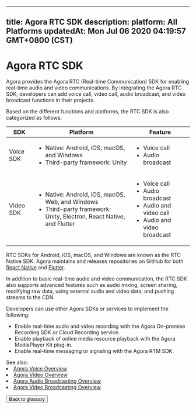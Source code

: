 
---
title: Agora RTC SDK
description: 
platform: All Platforms
updatedAt: Mon Jul 06 2020 04:19:57 GMT+0800 (CST)
---
# Agora RTC SDK
Agora provides the Agora RTC (Real-time Communication) SDK for enabling real-time audio and video communications. By integrating the Agora RTC SDK, developers can add voice call, video call, audio broadcast, and video broadcast functions in their projects.

Based on the different functions and platforms, the RTC SDK is also categorized as follows:

| SDK | Platform | Feature |
| ---------------- | ---------------- | ---------------- |
| Voice SDK      | <ul><li>Native: Android, iOS, macOS, and Windows</li><li>Third-party framework: Unity</li></ul>      | <ul><li>Voice call</li><li>Audio broadcast</li></ul>      |
| Video SDK     | <ul><li>Native: Android, iOS, macOS, Web, and Windows</li><li>Third-party framework: Unity, Electron, React Native, and Flutter</li></ul>    | <ul><li>Voice call</li><li>Audio broadcast</li><li>Audio and video call</li><li>Audio and video broadcast</li></ul> |

RTC SDKs for Android, iOS, macOS, and Windows are known as the RTC Native SDK. Agora maintains and releases repositories on GitHub for both [React Native](https://github.com/AgoraIO/React-Native-SDK) and [Flutter](https://github.com/AgoraIO/Flutter-SDK).

In addition to basic real-time audio and video communication, the RTC SDK also supports advanced features such as audio mixing, screen sharing, modifying raw data, using external audio and video data, and pushing streams to the CDN.

Developers can use other Agora SDKs or services to implement the following:

- Enable real-time audio and video recording with the Agora On-premise Recording SDK or Cloud Recording service.
- Enable playback of online media resource playback with the Agora MediaPlayer Kit plug-in.
- Enable real-time messaging or signaling with the Agora RTM SDK.

<div class="alert info">See also:<li><a href="https://docs.agora.io/en/Voice/product_voice?platform=All%20Platforms">Agora Voice Overview</a></li><li><a href="https://docs.agora.io/en/Video/product_video?platform=All%20Platforms">Agora Video Overview</a></li><li><a href="https://docs.agora.io/en/Audio%20Broadcast/product_live_audio?platform=All%20Platforms">Agora Audio Broadcasting Overview</a></li><li><a href="https://docs.agora.io/en/Interactive%20Broadcast/product_live?platform=All%20Platforms">Agora Video Broadcasting Overview</a></li>
</div>

<a href="../../en/Agora%20Platform/terms.md"><button>Back to glossary</button></a>
